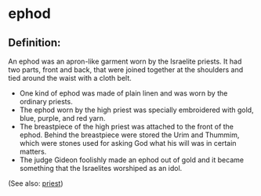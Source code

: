 # ephod #

## Definition: ##

An ephod was an apron-like garment worn by the Israelite priests. It had two parts, front and back, that were joined together at the shoulders and tied around the waist with a cloth belt.

* One kind of ephod was made of plain linen and was worn by the ordinary priests.
* The ephod worn by the high priest was specially embroidered with gold, blue, purple, and red yarn.
* The breastpiece of the high priest was attached to the front of the ephod. Behind the breastpiece were stored the Urim and Thummim, which were stones used for asking God what his will was in certain matters.
* The judge Gideon foolishly made an ephod out of gold and it became something that the Israelites worshiped as an idol.

(See also: [priest](../kt/priest.md))

